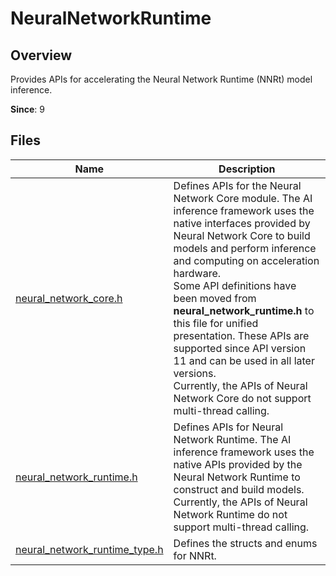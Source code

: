 # NeuralNetworkRuntime
<!--Kit: Neural Network Runtime Kit-->
<!--Subsystem: AI-->
<!--Owner: @GbuzhidaoR-->
<!--Designer: @GbuzhidaoR-->
<!--Tester: @GbuzhidaoR-->
<!--Adviser: @ge-yafang-->

## Overview

Provides APIs for accelerating the Neural Network Runtime (NNRt) model inference.

**Since**: 9
## Files

| Name| Description|
| -- | -- |
| [neural_network_core.h](capi-neural-network-core-h.md) | Defines APIs for the Neural Network Core module. The AI inference framework uses the native interfaces provided by Neural Network Core to build models and perform inference and computing on acceleration hardware.<br> Some API definitions have been moved from **neural_network_runtime.h** to this file for unified presentation. These APIs are supported since API version 11 and can be used in all later versions.<br>Currently, the APIs of Neural Network Core do not support multi-thread calling.|
| [neural_network_runtime.h](capi-neural-network-runtime-h.md) | Defines APIs for Neural Network Runtime. The AI inference framework uses the native APIs provided by the Neural Network Runtime to construct and build models.<br>Currently, the APIs of Neural Network Runtime do not support multi-thread calling.|
| [neural_network_runtime_type.h](capi-neural-network-runtime-type-h.md) | Defines the structs and enums for NNRt.|
